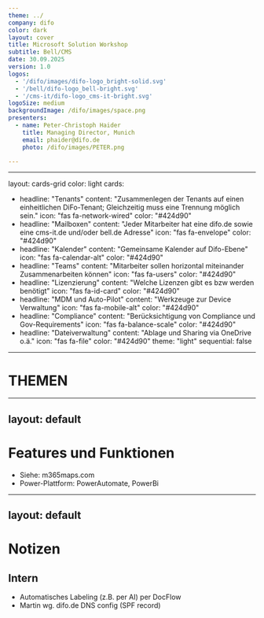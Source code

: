 ```yaml
---
theme: ../
company: difo
color: dark
layout: cover
title: Microsoft Solution Workshop
subtitle: Bell/CMS
date: 30.09.2025
version: 1.0
logos:
  - '/difo/images/difo-logo_bright-solid.svg'
  - '/bell/difo-logo_bell-bright.svg'
  - '/cms-it/difo-logo_cms-it-bright.svg'
logoSize: medium
backgroundImage: /difo/images/space.png
presenters:
  - name: Peter-Christoph Haider
    title: Managing Director, Munich
    email: phaider@difo.de
    photo: /difo/images/PETER.png

---
```



---
layout: cards-grid
color: light
cards:
  - headline: "Tenants"
    content: "Zusammenlegen der Tenants auf einen einheitlichen DiFo-Tenant; Gleichzeitig muss eine Trennung möglich sein."
    icon: "fas fa-network-wired"
    color: "#424d90"
  - headline: "Mailboxen"
    content: "Jeder Mitarbeiter hat eine difo.de sowie eine cms-it.de und/oder bell.de Adresse"
    icon: "fas fa-envelope"
    color: "#424d90"
  - headline: "Kalender"
    content: "Gemeinsame Kalender auf Difo-Ebene"
    icon: "fas fa-calendar-alt"
    color: "#424d90"
  - headline: "Teams"
    content: "Mitarbeiter sollen horizontal miteinander Zusammenarbeiten können"
    icon: "fas fa-users"
    color: "#424d90"
  - headline: "Lizenzierung"
    content: "Welche Lizenzen gibt es bzw werden benötigt"
    icon: "fas fa-id-card"
    color: "#424d90"
  - headline: "MDM und Auto-Pilot"
    content: "Werkzeuge zur Device Verwaltung"
    icon: "fas fa-mobile-alt"
    color: "#424d90"
  - headline: "Compliance"
    content: "Berücksichtigung von Compliance und Gov-Requirements"
    icon: "fas fa-balance-scale"
    color: "#424d90"
  - headline: "Dateiverwaltung"
    content: "Ablage und Sharing via OneDrive o.ä."
    icon: "fas fa-file"
    color: "#424d90"
theme: "light"
sequential: false
---

# THEMEN

---
layout: default
---

# Features und Funktionen

* Siehe: m365maps.com
* Power-Plattform: PowerAutomate, PowerBi

---
layout: default
---

# Notizen
## Intern

* Automatisches Labeling (z.B. per AI) per DocFlow
* Martin wg. difo.de DNS config (SPF record)